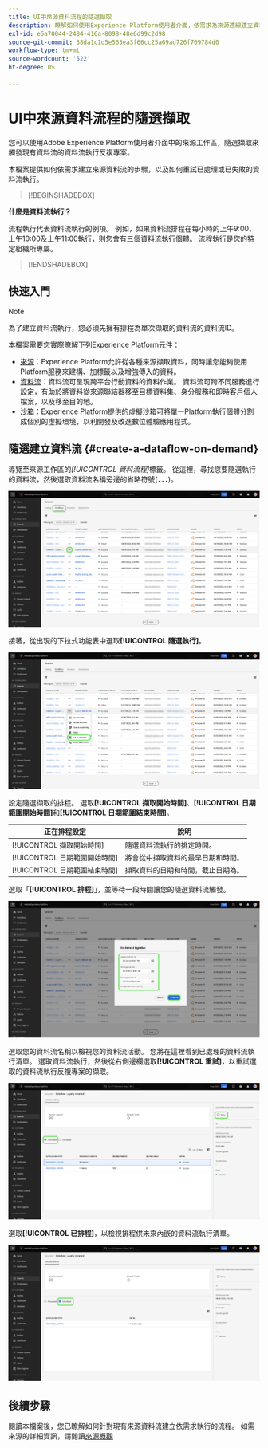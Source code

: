 ```yaml
---
title: UI中來源資料流程的隨選擷取
description: 瞭解如何使用Experience Platform使用者介面，依需求為來源連線建立資料流程。
exl-id: e5a70044-2484-416a-8098-48e6d99c2d98
source-git-commit: 38da1c1d5e563ea3f66cc25a69ad726f709784d0
workflow-type: tm+mt
source-wordcount: '522'
ht-degree: 0%

---
```


# UI中來源資料流程的隨選擷取

您可以使用Adobe Experience Platform使用者介面中的來源工作區，隨選擷取來觸發現有資料流的資料流執行反複專案。

本檔案提供如何依需求建立來源資料流的步驟，以及如何重試已處理或已失敗的資料流執行。

>[!BEGINSHADEBOX]

**什麼是資料流執行？**

流程執行代表資料流執行的例項。 例如，如果資料流排程在每小時的上午9:00、上午10:00及上午11:00執行，則您會有三個資料流執行個體。 流程執行是您的特定組織所專屬。

>[!ENDSHADEBOX]

## 快速入門

>[!NOTE]
>
>為了建立資料流執行，您必須先擁有排程為單次擷取的資料流的資料流ID。

本檔案需要您實際瞭解下列Experience Platform元件：

* [來源](../../home.md)：Experience Platform允許從各種來源擷取資料，同時讓您能夠使用Platform服務來建構、加標籤以及增強傳入的資料。
* [資料流](../../../dataflows/home.md)：資料流可呈現跨平台行動資料的資料作業。 資料流可跨不同服務進行設定，有助於將資料從來源聯結器移至目標資料集、身分服務和即時客戶個人檔案，以及移至目的地。
* [沙箱](../../../sandboxes/home.md)：Experience Platform提供的虛擬沙箱可將單一Platform執行個體分割成個別的虛擬環境，以利開發及改進數位體驗應用程式。

## 隨選建立資料流 {#create-a-dataflow-on-demand}

導覽至來源工作區的&#x200B;*[!UICONTROL 資料流程]*&#x200B;標籤。 從這裡，尋找您要隨選執行的資料流，然後選取資料流名稱旁邊的省略符號(**`...`**)。

![來源工作區中的資料流清單。](../../images/tutorials/on-demand/select-dataflow.png)

接著，從出現的下拉式功能表中選取&#x200B;**[!UICONTROL 隨選執行]**。

![已選取[隨選執行]選項的下拉式功能表。](../../images/tutorials/on-demand/run-on-demand.png)

設定隨選擷取的排程。 選取&#x200B;**[!UICONTROL 擷取開始時間]**、**[!UICONTROL 日期範圍開始時間]**&#x200B;和&#x200B;**[!UICONTROL 日期範圍結束時間]**。

| 正在排程設定 | 說明 |
| --- | --- |
| [!UICONTROL 擷取開始時間] | 隨選資料流執行的排定時間。 |
| [!UICONTROL 日期範圍開始時間] | 將會從中擷取資料的最早日期和時間。 |
| [!UICONTROL 日期範圍結束時間] | 擷取資料的日期和時間，截止日期為。 |

選取「**[!UICONTROL 排程]**」，並等待一段時間讓您的隨選資料流觸發。

![隨選擷取的排程設定視窗。](../../images/tutorials/on-demand/configure-schedule.png)

選取您的資料流名稱以檢視您的資料流活動。 您將在這裡看到已處理的資料流執行清單。 選取資料流執行，然後從右側邊欄選取&#x200B;**[!UICONTROL 重試]**，以重試選取的資料流執行反複專案的擷取。

![所選資料流的已處理資料流執行清單。](../../images/tutorials/on-demand/processed.png)

選取&#x200B;**[!UICONTROL 已排程]**，以檢視排程供未來內嵌的資料流執行清單。

![所選資料流的排程資料流執行清單。](../../images/tutorials/on-demand/scheduled.png)

## 後續步驟

閱讀本檔案後，您已瞭解如何針對現有來源資料流建立依需求執行的流程。 如需來源的詳細資訊，請閱讀[來源概觀](../../home.md)
